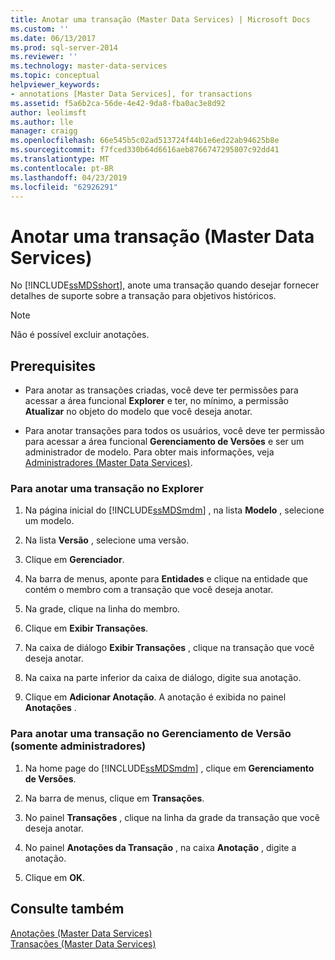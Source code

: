 ```yaml
---
title: Anotar uma transação (Master Data Services) | Microsoft Docs
ms.custom: ''
ms.date: 06/13/2017
ms.prod: sql-server-2014
ms.reviewer: ''
ms.technology: master-data-services
ms.topic: conceptual
helpviewer_keywords:
- annotations [Master Data Services], for transactions
ms.assetid: f5a6b2ca-56de-4e42-9da8-fba0ac3e8d92
author: leolimsft
ms.author: lle
manager: craigg
ms.openlocfilehash: 66e545b5c02ad513724f44b1e6ed22ab94625b8e
ms.sourcegitcommit: f7fced330b64d6616aeb8766747295807c92dd41
ms.translationtype: MT
ms.contentlocale: pt-BR
ms.lasthandoff: 04/23/2019
ms.locfileid: "62926291"
---
```

# <a name="annotate-a-transaction-master-data-services"></a>Anotar uma transação (Master Data Services)
  No [!INCLUDE[ssMDSshort](../includes/ssmdsshort-md.md)], anote uma transação quando desejar fornecer detalhes de suporte sobre a transação para objetivos históricos.  
  
> [!NOTE]  
>  Não é possível excluir anotações.  
  
## <a name="prerequisites"></a>Prerequisites  
  
-   Para anotar as transações criadas, você deve ter permissões para acessar a área funcional **Explorer** e ter, no mínimo, a permissão **Atualizar** no objeto do modelo que você deseja anotar.  
  
-   Para anotar transações para todos os usuários, você deve ter permissão para acessar a área funcional **Gerenciamento de Versões** e ser um administrador de modelo. Para obter mais informações, veja [Administradores &#40;Master Data Services&#41;](administrators-master-data-services.md).  
  
### <a name="to-annotate-a-transaction-in-explorer"></a>Para anotar uma transação no Explorer  
  
1.  Na página inicial do [!INCLUDE[ssMDSmdm](../includes/ssmdsmdm-md.md)] , na lista **Modelo** , selecione um modelo.  
  
2.  Na lista **Versão** , selecione uma versão.  
  
3.  Clique em **Gerenciador**.  
  
4.  Na barra de menus, aponte para **Entidades** e clique na entidade que contém o membro com a transação que você deseja anotar.  
  
5.  Na grade, clique na linha do membro.  
  
6.  Clique em **Exibir Transações**.  
  
7.  Na caixa de diálogo **Exibir Transações** , clique na transação que você deseja anotar.  
  
8.  Na caixa na parte inferior da caixa de diálogo, digite sua anotação.  
  
9. Clique em **Adicionar Anotação**. A anotação é exibida no painel **Anotações** .  
  
### <a name="to-annotate-a-transaction-in-version-management-administrators-only"></a>Para anotar uma transação no Gerenciamento de Versão (somente administradores)  
  
1.  Na home page do [!INCLUDE[ssMDSmdm](../includes/ssmdsmdm-md.md)] , clique em **Gerenciamento de Versões**.  
  
2.  Na barra de menus, clique em **Transações**.  
  
3.  No painel **Transações** , clique na linha da grade da transação que você deseja anotar.  
  
4.  No painel **Anotações da Transação** , na caixa **Anotação** , digite a anotação.  
  
5.  Clique em **OK**.  
  
## <a name="see-also"></a>Consulte também  
 [Anotações &#40;Master Data Services&#41;](../../2014/master-data-services/annotations-master-data-services.md)   
 [Transações &#40;Master Data Services&#41;](../../2014/master-data-services/transactions-master-data-services.md)  
  
  
